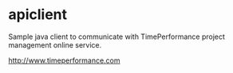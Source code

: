 apiclient
=========

Sample java client to communicate with TimePerformance project management online service. 

http://www.timeperformance.com
